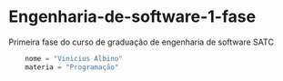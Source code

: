 # Engenharia-de-software-1-fase
Primeira fase do curso de graduação de engenharia de software SATC

```python
    nome = "Vinicius Albino"
    materia = "Programação"
```
